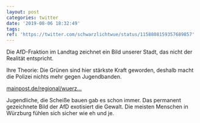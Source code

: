 ```yaml
---
layout: post
categories: twitter
date: '2019-08-06 18:32:49'
tags: 
ref: 'https://twitter.com/schwarzlichtwue/status/1158808159357689857'
---
```

Die AfD-Fraktion im Landtag zeichnet ein Bild unserer Stadt, das nicht der Realität entspricht.



Ihre Theorie: Die Grünen sind hier stärkste Kraft geworden, deshalb macht die Polizei nichts mehr gegen Jugendbanden.

[mainpost.de/regional/wuerz…](https://www.mainpost.de/regional/wuerzburg/Wegen-Jugendbanden-AfD-kritisiert-Wuerzburger-Polizei;art735,10290465)

Jugendliche, die Scheiße bauen gab es schon immer. Das permanent gezeichnete Bild der AfD exotisiert die Gewalt. Die meisten Menschen in Würzburg fühlen sich sicher wie eh und je.